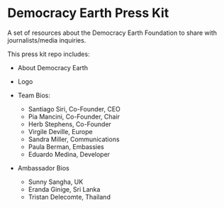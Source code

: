 # Democracy Earth Press Kit
A set of resources about the Democracy Earth Foundation to share with journalists/media inquiries.

This press kit repo includes: 

- About Democracy Earth
- Logo
- Team Bios: 
   - Santiago Siri, Co-Founder, CEO
   - Pia Mancini, Co-Founder, Chair
   - Herb Stephens, Co-Founder
   - Virgile Deville, Europe 
   - Sandra Miller, Communications
   - Paula Berman, Embassies
   - Eduardo Medina, Developer
  
- Ambassador Bios
   - Sunny Sangha, UK
   - Eranda Ginige, Sri Lanka
   - Tristan Delecomte, Thailand
   
   
   
